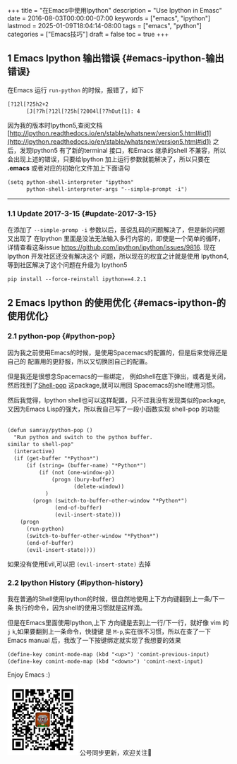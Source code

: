 +++
title = "在Emacs中使用Ipython"
description = "Use Ipython in Emasc"
date = 2016-08-03T00:00:00-07:00
keywords = ["emacs", "ipython"]
lastmod = 2025-01-09T18:04:14-08:00
tags = ["emacs", "python"]
categories = ["Emacs技巧"]
draft = false
toc = true
+++

## <span class="section-num">1</span> Emacs Ipython 输出错误 {#emacs-ipython-输出错误}

在Emacs 运行 `run-python` 的时候，报错了，如下

```emacs-lisp
[?12l[?25h2+2
      [J[?7h[?12l[?25h[?2004l[?7hOut[1]: 4
```

因为我的版本时Ipython5,查阅文档[http://ipython.readthedocs.io/en/stable/whatsnew/version5.html#id1](http://ipython.readthedocs.io/en/stable/whatsnew/version5.html#id1)
之后，发现Ipython5 有了新的terminal 接口，和Emacs 继承的shell 不兼容，所以
会出现上述的错误，只要给Ipython 加上运行参数就能解决了，所以只要在 **.emacs**
或者对应的初始化文件加上下面语句

```emacs-lisp
(setq python-shell-interpreter "ipython"
      python-shell-interpreter-args "--simple-prompt -i")
```

---


### <span class="section-num">1.1</span> Update 2017-3-15 {#update-2017-3-15}

在添加了 `--simple-promp -i` 参数以后，虽说乱码的问题解决了，但是新的问题又出现了
在Ipython 里面是没法无法输入多行内容的，即使是一个简单的循环，详情查看这条issue
<https://github.com/ipython/ipython/issues/9816>. 现在Ipython 开发社区还没有解决这个
问题，所以现在的权宜之计就是使用 Ipython4,等到社区解决了这个问题在升级为 Ipython5

```shell
pip install --force-reinstall ipython==4.2.1
```


## <span class="section-num">2</span> Emacs Ipython 的使用优化 {#emacs-ipython-的使用优化}


### <span class="section-num">2.1</span> python-pop {#python-pop}

因为我之前使用Emacs的时候，是使用Spacemacs的配置的，但是后来觉得还是自己的 配置用的更舒服，所以又切换回自己的配置。

但是我还是很想念Spacemacs的一些绑定， 例如shell在底下弹出，或者是关闭，然后找到了[Shell-pop](https://github.com/kyagi/shell-pop-el) 这package,就可以用回
Spacemacs的shell使用习惯。

然后我觉得，Ipython shell也可以这样配置，只不过我没有发现类似的package,又因为Emacs Lisp的强大，所以我自己写了一段小函数实现
shell-pop 的功能

```emacs-lisp

(defun samray/python-pop ()
  "Run python and switch to the python buffer.
similar to shell-pop"
  (interactive)
  (if (get-buffer "*Python*")
      (if (string= (buffer-name) "*Python*")
          (if (not (one-window-p))
              (progn (bury-buffer)
                     (delete-window))
            )
        (progn (switch-to-buffer-other-window "*Python*")
               (end-of-buffer)
               (evil-insert-state)))
    (progn
      (run-python)
      (switch-to-buffer-other-window "*Python*")
      (end-of-buffer)
      (evil-insert-state))))
```

如果没有使用Evil,可以把 `(evil-insert-state)` 去掉


### <span class="section-num">2.2</span> Ipython History {#ipython-history}

我在普通的Shell使用Ipython的时候，很自然地使用上下方向键翻到上一条/下一条
执行的命令，因为shell的使用习惯就是这样滴。

但是在Emacs里面使用Ipython,上下 方向键是去到上一行/下一行，就好像 vim 的 `j` `k`,如果要翻到上一条命令，快捷键
是 `M-p`,实在很不习惯，所以在查了一下Emacs manual 后，我改了一下按键绑定就实现了我想要的效果

```emacs-lisp
(define-key comint-mode-map (kbd "<up>") 'comint-previous-input)
(define-key comint-mode-map (kbd "<down>") 'comint-next-input)
```

Enjoy Emacs :)

<div center class="qr-container">
<img src="/ox-hugo/qrcode_gh_e06d750e626f_1.jpg" alt="qrcode_gh_e06d750e626f_1.jpg" width="160px" height="160px" center="t" class="qr-container" />
公号同步更新，欢迎关注👻
</div>

